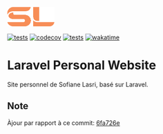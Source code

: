 <a href="https://sofianelasri.fr" target="_blank"><img src="a1readme-assets/orange-short.png" height="45"></a>

[![tests](https://github.com/SofianeLasri/laravel-personal-website/actions/workflows/tests.yml/badge.svg)](https://github.com/SofianeLasri/laravel-personal-website/actions/workflows/tests.yml)
[![codecov](https://codecov.io/gh/SofianeLasri/laravel-personal-website/graph/badge.svg?token=Q2UNOVRD1P)](https://codecov.io/gh/SofianeLasri/laravel-personal-website)
[![tests](https://img.shields.io/badge/Based_on_Laravel-FF2D20?logo=laravel&logoColor=white)](https://laravel.com)
[![wakatime](https://wakatime.com/badge/user/018da7b9-5ddd-4615-a805-e871e840191c/project/de338958-b8f7-48de-b7e8-ee61cf64b4a7.svg)](https://wakatime.com/badge/user/018da7b9-5ddd-4615-a805-e871e840191c/project/de338958-b8f7-48de-b7e8-ee61cf64b4a7)

# Laravel Personal Website

Site personnel de Sofiane Lasri, basé sur Laravel.

## Note 

Àjour par rapport à ce commit: [6fa726e](https://github.com/laravel/vue-starter-kit/commit/6fa726e63faabfeb4c4f144d28f87dd02cd4eb31)